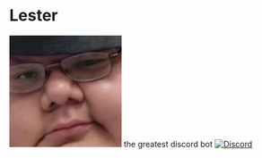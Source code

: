 # Lester
<img src="https://github.com/scuderia666/Lester/raw/main/.github/logo.png" loading="eager" />
the greatest discord bot
<a href="https://discord.gg/uc7sZwhmMm"><img src="https://img.shields.io/discord/999976127491756103?style=plastic" alt="Discord" /></a>
